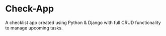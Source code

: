 # Check-App
A checklist app created using Python &amp; Django with full CRUD functionality to manage upcoming tasks.


